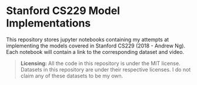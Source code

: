 # Stanford CS229 Model Implementations

This repository stores jupyter notebooks containing my attempts at implementing the models covered in Stanford CS229 (2018 - Andrew Ng).
Each notebook will contain a link to the corresponding dataset and video.

> **Licensing:** All the code in this repository is under the MIT license. Datasets in this repository are under their respective licenses. I do not claim any of these datasets to be my own.